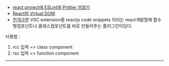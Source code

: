 - [react project에 ESLint와 Prittier 끼얹기](https://velog.io/@velopert/eslint-and-prettier-in-react)
- [React와 Virtual DOM](https://www.youtube.com/watch?v=muc2ZF0QIO4&feature=youtu.be)
- [전개구문](https://developer.mozilla.org/ko/docs/Web/JavaScript/Reference/Operators/Spread_syntax)
VSC extension중 reactjs code snippets 이라는 react개발할때 함수형컴포넌트나 클래스컴포넌트를 바로 만들어주는 플러그인이있다.

사용법 : 

1. rcc 입력 => class component
2. rsc 입력 => function component  
***